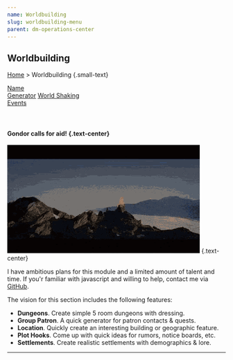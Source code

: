 ```yaml
---
name: Worldbuilding
slug: worldbuilding-menu
parent: dm-operations-center
---
```

## Worldbuilding
[Home](dm-operations-center) > Worldbuilding {.small-text}

<div class="menu-container">
    <a href="name-generator">Name<br/> Generator</a>
    <a href="world-shaking-events">World Shaking<br/> Events</a>
</div>

<br/>
<br/>


#### Gondor calls for aid! {.text-center}

![Gondor calls for aid!](../assets/img/lotr-gondor.gif) {.text-center}

I have ambitious plans for this module and a limited amount of talent and time. If you'r familiar with javascript and willing to help, contact me via <a href="https://github.com/MrFarland">GitHub</a>.

The vision for this section includes the following features:

- **Dungeons**. Create simple 5 room dungeons with dressing.
- **Group Patron**. A quick generator for patron contacts & quests.
- **Location**. Quickly create an interesting building or geographic feature.
- **Plot Hooks**. Come up with quick ideas for rumors, notice boards, etc.
- **Settlements**. Create realistic settlements with demographics & lore.

<hr/>